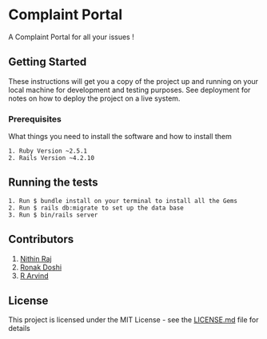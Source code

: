 # Complaint Portal

A Complaint Portal for all your issues !

## Getting Started

These instructions will get you a copy of the project up and running on your local machine for development and testing purposes. See deployment for notes on how to deploy the project on a live system.

### Prerequisites

What things you need to install the software and how to install them

```
1. Ruby Version ~2.5.1
2. Rails Version ~4.2.10
```


## Running the tests

```
1. Run $ bundle install on your terminal to install all the Gems
2. Run $ rails db:migrate to set up the data base
3. Run $ bin/rails server
```



## Contributors
1. [Nithin Raj](https://github.com/nithinr07)
2. [Ronak Doshi](https://github.com/ronak66)
3. [R Arvind](https://github.com/r-arvind)


## License

This project is licensed under the MIT License - see the [LICENSE.md](LICENSE.md) file for details
